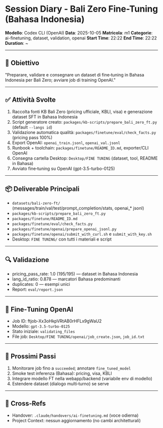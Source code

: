 # Session Diary - Bali Zero Fine-Tuning (Bahasa Indonesia)

**Modello**: Codex CLI (OpenAI)
**Data**: 2025-10-05
**Matricola**: m1
**Categorie**: ai-finetuning, dataset, validation, openai
**Start Time**: 22:22
**End Time**: 22:22
**Duration**: ~

---

## 🎯 Obiettivo

"Preparare, validare e consegnare un dataset di fine‑tuning in Bahasa Indonesia per Bali Zero; avviare job di training OpenAI."

---

## ✅ Attività Svolte

1. Raccolta fonti KB Bali Zero (pricing ufficiale, KBLI, visa) e generazione dataset SFT in Bahasa Indonesia
2. Script generatore creato: `packages/kb-scripts/prepare_bali_zero_ft.py` (default `--langs id`)
3. Validazione automatica qualità: `packages/finetune/eval/check_facts.py` (pricing pass 100%)
4. Export OpenAI: `openai_train.jsonl`, `openai_val.jsonl`
5. Runbook + toolchain: `packages/finetune/README_ID.md`, exporter/CLI OpenAI
6. Consegna cartella Desktop: `Desktop/FINE TUNING` (dataset, tool, README in Bahasa)
7. Avviato fine‑tuning su OpenAI (gpt-3.5-turbo-0125)

---

## 📦 Deliverable Principali

- `datasets/bali-zero-ft/` (messages/train/val/test/prompt_completion/stats, openai_* jsonl)
- `packages/kb-scripts/prepare_bali_zero_ft.py`
- `packages/finetune/README_ID.md`
- `packages/finetune/eval/check_facts.py`
- `packages/finetune/openai/prepare_openai_jsonl.py`
- `packages/finetune/openai/submit_with_curl.sh` e `submit_with_key.sh`
- Desktop: `FINE TUNING/` con tutti i materiali e script

---

## 🔍 Validazione

- pricing_pass_rate: 1.0 (195/195) — dataset in Bahasa Indonesia
- lang_id_ratio: 0.878 — marcatori Bahasa predominanti
- duplicates: 0 — esempi unici
- Report: `eval/report.json`

---

## 🚀 Fine‑Tuning OpenAI

- Job ID: ftjob-Xx3oHkpVRtAB0rHFLx9gWaU2
- Modello: `gpt-3.5-turbo-0125`
- Stato iniziale: `validating_files`
- File job: `Desktop/FINE TUNING/openai/job_create.json`, `job_id.txt`

---

## 📌 Prossimi Passi

1. Monitorare job fino a `succeeded`; annotare `fine_tuned_model`
2. Smoke test inferenza (Bahasa): pricing, visa, KBLI
3. Integrare modello FT nella webapp/backend (variabile env di modello)
4. Estendere dataset (dialogo multi‑turno) se serve

---

## 🔗 Cross‑Refs

- Handover: `.claude/handovers/ai-finetuning.md` (voce odierna)
- Project Context: nessun aggiornamento (no cambi architetturali)

